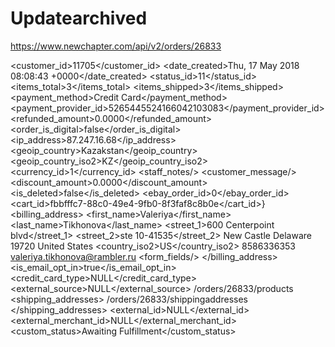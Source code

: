 # Updatearchived

https://www.newchapter.com/api/v2/orders/26833

 <customer_id>11705</customer_id>
    <date_created>Thu, 17 May 2018 08:08:43 +0000</date_created>
    <status_id>11</status_id>
    <items_total>3</items_total>
    <items_shipped>3</items_shipped>
    <payment_method>Credit Card</payment_method>
    <payment_provider_id>5265445524166042103083</payment_provider_id>
    <refunded_amount>0.0000</refunded_amount>
    <order_is_digital>false</order_is_digital>
    <ip_address>87.247.16.68</ip_address>
    <geoip_country>Kazakstan</geoip_country>
    <geoip_country_iso2>KZ</geoip_country_iso2>
    <currency_id>1</currency_id>
    <staff_notes/>
    <customer_message/>
    <discount_amount>0.0000</discount_amount>
    <is_deleted>false</is_deleted>
    <ebay_order_id>0</ebay_order_id>
    <cart_id>fbbfffc7-88c0-49e4-9fb0-8f3faf8c8b0e</cart_id>}
    <billing_address>
        <first_name>Valeriya</first_name>
        <last_name>Tikhonova</last_name>
        <company/>
        <street_1>600 Centerpoint blvd</street_1>
        <street_2>ste 10-41535</street_2>
        <city>New Castle</city>
        <state>Delaware</state>
        <zip>19720</zip>
        <country>United States</country>
        <country_iso2>US</country_iso2>
        <phone>8586336353</phone>
        <email>valeriya.tikhonova@rambler.ru</email>
        <form_fields/>
    </billing_address>
    <is_email_opt_in>true</is_email_opt_in>
    <credit_card_type>NULL</credit_card_type>
    <external_source>NULL</external_source>
    <products>
        <link rel="resource" href="https://www.newchapter.com/api/v2/orders/26833/products.xml">/orders/26833/products</link>
    </products>
    <shipping_addresses>
        <link rel="resource" href="https://www.newchapter.com/api/v2/orders/26833/shippingaddresses.xml">/orders/26833/shippingaddresses</link>
    </shipping_addresses>
    <external_id>NULL</external_id>
    <external_merchant_id>NULL</external_merchant_id>
    <custom_status>Awaiting Fulfillment</custom_status>
    
    

